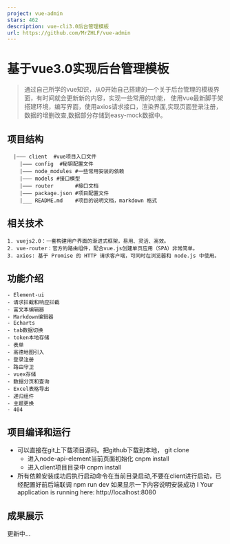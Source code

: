 ```yaml
---
project: vue-admin
stars: 462
description: vue-cli3.0后台管理模板
url: https://github.com/MrZHLF/vue-admin
---
```


基于vue3.0实现后台管理模板
================

> 通过自己所学的vue知识，从0开始自己搭建的一个关于后台管理的模板界面，有时间就会更新新的内容，实现一些常用的功能， 使用vue最新脚手架搭建环境，编写界面，使用axios请求接口，渲染界面,实现页面登录注册，数据的增删改查,数据部分存储到easy-mock数据中。

项目结构
----

```
  |——— client  #vue项目入口文件
	|——— config  #秘钥配置文件
	|——— node_modules #一些常用安装的依赖
	|——— models #接口模型
	|——— router       #接口文档
	|——— package.json #项目配置文件
	|___ README.md    #项目的说明文档，markdown 格式
```

相关技术
----

```
1. vuejs2.0：一套构建用户界面的渐进式框架，易用、灵活、高效。
2. vue-router：官方的路由组件，配合vue.js创建单页应用（SPA）非常简单。
3. axios: 基于 Promise 的 HTTP 请求客户端，可同时在浏览器和 node.js 中使用。
```

功能介绍
----

```
- Element-ui
- 请求拦截和响应拦截
- 富文本编辑器
- Markdown编辑器
- Echarts
- tab数据切换
- token本地存储
- 表单
- 高德地图引入
- 登录注册
- 路由守卫
- vuex存储
- 数据分页和查询
- Excel表格导出
- 递归组件
- 主题更换
- 404
```

项目编译和运行
-------

-   可以直接在git上下载项目源码。把github下载到本地， git clone
    -   进入node-api-element当前页面初始化 cnpm install
    -   进入client项目目录中 cnpm install
-   所有依赖安装成功后执行启动命令在当前目录启动,不要在client进行启动，已经配置好前后端联调 npm run dev 如果显示一下内容说明安装成功 I Your application is running here: http://localhost:8080

成果展示
----

更新中...
